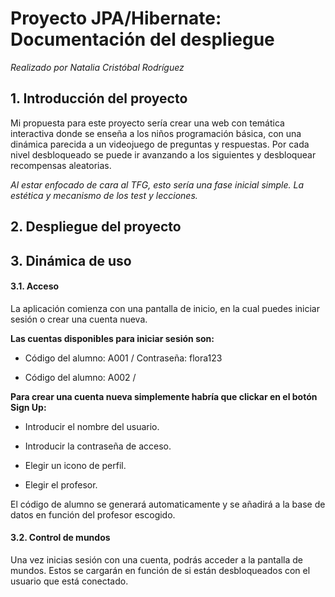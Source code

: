 # Proyecto JPA/Hibernate: Documentación del despliegue

*Realizado por Natalia Cristóbal Rodríguez*

## 1. Introducción del proyecto

Mi propuesta para este proyecto sería crear una web con temática interactiva donde se enseña a los niños programación básica, con una dinámica parecida a un videojuego de preguntas y respuestas. Por cada nivel desbloqueado se puede ir avanzando a los siguientes y desbloquear recompensas aleatorias.

*Al estar enfocado de cara al TFG, esto sería una fase inicial simple. La estética y mecanismo de los test y lecciones.*

## 2. Despliegue del proyecto


## 3. Dinámica de uso

#### 3.1. Acceso

La aplicación comienza con una pantalla de inicio, en la cual puedes iniciar sesión o crear una cuenta nueva.

**Las cuentas disponibles para iniciar sesión son:**
 
 - Código del alumno: A001 / Contraseña: flora123

 - Código del alumno: A002 / 

**Para crear una cuenta nueva simplemente habría que clickar en el botón Sign Up:**
 
  - Introducir el nombre del usuario.

  - Introducir la contraseña de acceso.

   - Elegir un icono de perfil.

   - Elegir el profesor.

El código de alumno se generará automaticamente y se añadirá a la base de datos en función del profesor escogido.

#### 3.2. Control de mundos

Una vez inicias sesión con una cuenta, podrás acceder a la pantalla de mundos. Estos se cargarán en función de si están desbloqueados con el usuario que está conectado.
